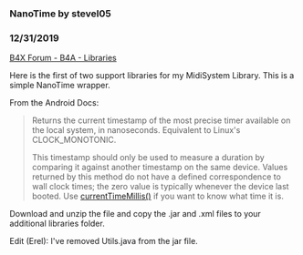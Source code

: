 ### NanoTime by stevel05
### 12/31/2019
[B4X Forum - B4A - Libraries](https://www.b4x.com/android/forum/threads/50104/)

Here is the first of two support libraries for my MidiSystem Library. This is a simple NanoTime wrapper.  
  
From the Android Docs:  
  
> Returns the current timestamp of the most precise timer available on the local system, in nanoseconds. Equivalent to Linux's CLOCK\_MONOTONIC.  
>   
> This timestamp should only be used to measure a duration by comparing it against another timestamp on the same device. Values returned by this method do not have a defined correspondence to wall clock times; the zero value is typically whenever the device last booted. Use [currentTimeMillis()](http://developer.android.com/reference/java/lang/System.html#currentTimeMillis()) if you want to know what time it is.

  
Download and unzip the file and copy the .jar and .xml files to your additional libraries folder.  
  
Edit (Erel): I've removed Utils.java from the jar file.